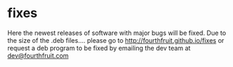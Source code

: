 # fixes
Here the newest releases of software with major bugs will be fixed.
Due to the size of the .deb files.... please go to http://fourthfruit.github.io/fixes or request a deb program to be fixed by emailing the dev team 
at dev@fourthfruit.com
